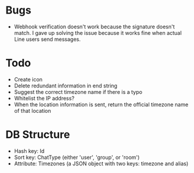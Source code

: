 # Bugs

- Webhook verification doesn't work because the signature doesn't match. I gave up solving the issue because it works fine when actual Line users send messages.

# Todo

- Create icon
- Delete redundant information in end string
- Suggest the correct timezone name if there is a typo
- Whitelist the IP address?
- When the location information is sent, return the official timezone name of that location

# DB Structure

- Hash key: Id
- Sort key: ChatType (either 'user', 'group', or 'room')
- Attribute: Timezones (a JSON object with two keys: timezone and alias)